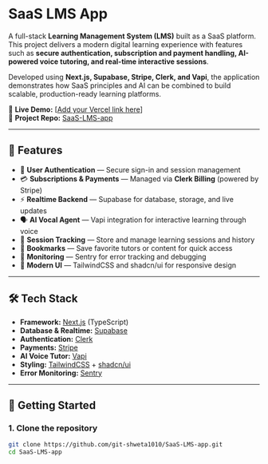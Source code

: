 # SaaS LMS App

A full-stack **Learning Management System (LMS)** built as a SaaS platform.  
This project delivers a modern digital learning experience with features such as **secure authentication, subscription and payment handling, AI-powered voice tutoring, and real-time interactive sessions**.  

Developed using **Next.js, Supabase, Stripe, Clerk, and Vapi**, the application demonstrates how SaaS principles and AI can be combined to build scalable, production-ready learning platforms.

🚀 **Live Demo:** [[Add your Vercel link here](https://saas-lms-app.vercel.app/)]  
📂 **Project Repo:** [SaaS-LMS-app](https://github.com/git-shweta1010/SaaS-LMS-app)  

---

## 📖 Features

- 🔑 **User Authentication** — Secure sign-in and session management  
- 💳 **Subscriptions & Payments** — Managed via **Clerk Billing** (powered by Stripe)   
- ⚡ **Realtime Backend** — Supabase for database, storage, and live updates  
- 🗣 **AI Vocal Agent** — Vapi integration for interactive learning through voice  
- 📝 **Session Tracking** — Store and manage learning sessions and history  
- 📌 **Bookmarks** — Save favorite tutors or content for quick access  
- 🐞 **Monitoring** — Sentry for error tracking and debugging  
- 🎨 **Modern UI** — TailwindCSS and shadcn/ui for responsive design  

---

## 🛠️ Tech Stack

- **Framework:** [Next.js](https://nextjs.org/) (TypeScript)  
- **Database & Realtime:** [Supabase](https://supabase.com/)  
- **Authentication:** [Clerk](https://clerk.com/)  
- **Payments:** [Stripe](https://stripe.com/)  
- **AI Voice Tutor:** [Vapi](https://vapi.ai/)  
- **Styling:** [TailwindCSS](https://tailwindcss.com/) + [shadcn/ui](https://ui.shadcn.com/)  
- **Error Monitoring:** [Sentry](https://sentry.io/)  

---

## 📂 Getting Started

### 1. Clone the repository
```bash
git clone https://github.com/git-shweta1010/SaaS-LMS-app.git
cd SaaS-LMS-app
